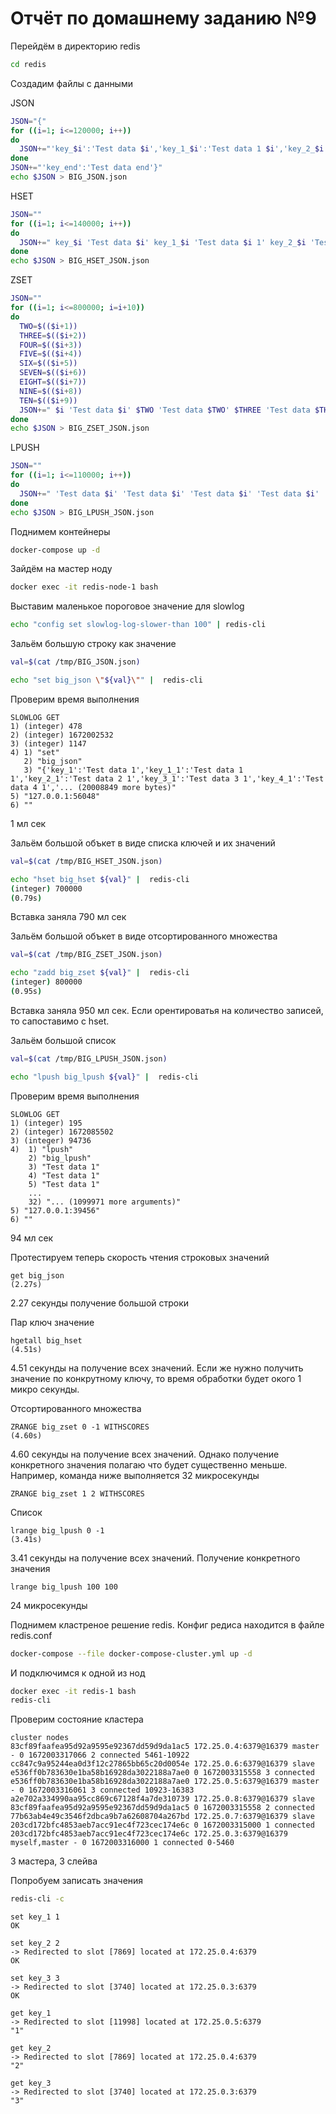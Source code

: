 # Отчёт по домашнему заданию №9

Перейдём в директорию redis
```bash
cd redis
```

Создадим файлы с данными

JSON
```bash
JSON="{"
for ((i=1; i<=120000; i++))
do
  JSON+="'key_$i':'Test data $i','key_1_$i':'Test data 1 $i','key_2_$i':'Test data 2 $i','key_3_$i':'Test data 3 $i','key_4_$i':'Test data 4 $i',"
done
JSON+="'key_end':'Test data end'}"
echo $JSON > BIG_JSON.json
```

HSET
```bash
JSON=""
for ((i=1; i<=140000; i++))
do
  JSON+=" key_$i 'Test data $i' key_1_$i 'Test data $i 1' key_2_$i 'Test data $i 2' key_3_$i 'Test data $i 3' key_4_$i 'Test data $i 4'"
done
echo $JSON > BIG_HSET_JSON.json
```

ZSET
```bash
JSON=""
for ((i=1; i<=800000; i=i+10))
do
  TWO=$(($i+1))
  THREE=$(($i+2))
  FOUR=$(($i+3))
  FIVE=$(($i+4))
  SIX=$(($i+5))
  SEVEN=$(($i+6))
  EIGHT=$(($i+7))
  NINE=$(($i+8))
  TEN=$(($i+9))
  JSON+=" $i 'Test data $i' $TWO 'Test data $TWO' $THREE 'Test data $THREE' $FOUR 'Test data $FOUR' $FIVE 'Test data $FIVE' $SIX 'Test data $SIX' $SEVEN 'Test data $SEVEN' $EIGHT 'Test data $EIGHT' $NINE 'Test data $NINE' $TEN 'Test data $TEN'"
done
echo $JSON > BIG_ZSET_JSON.json
```

LPUSH
```bash
JSON=""
for ((i=1; i<=110000; i++))
do
  JSON+=" 'Test data $i' 'Test data $i' 'Test data $i' 'Test data $i' 'Test data $i' 'Test data $i' 'Test data $i' 'Test data $i' 'Test data $i' 'Test data $i'"
done
echo $JSON > BIG_LPUSH_JSON.json
```

Поднимем контейнеры
```bash
docker-compose up -d
```

Зайдём на мастер ноду
```bash
docker exec -it redis-node-1 bash
```

Выставим маленькое пороговое значение для slowlog
```bash
echo "config set slowlog-log-slower-than 100" | redis-cli
```

Зальём большую строку как значение
```bash
val=$(cat /tmp/BIG_JSON.json)

echo "set big_json \"${val}\"" |  redis-cli
```

Проверим время выполнения
```redis
SLOWLOG GET
1) (integer) 478
2) (integer) 1672002532
3) (integer) 1147
4) 1) "set"
   2) "big_json"
   3) "{'key_1':'Test data 1','key_1_1':'Test data 1 1','key_2_1':'Test data 2 1','key_3_1':'Test data 3 1','key_4_1':'Test data 4 1','... (20008849 more bytes)"
5) "127.0.0.1:56048"
6) ""
```
1 мл сек

Зальём большой объкет в виде списка ключей и их значений
```bash
val=$(cat /tmp/BIG_HSET_JSON.json)

echo "hset big_hset ${val}" |  redis-cli
(integer) 700000
(0.79s)
```
Вставка заняла 790 мл сек

Зальём большой объкет в виде отсортированного множества
```bash
val=$(cat /tmp/BIG_ZSET_JSON.json)

echo "zadd big_zset ${val}" |  redis-cli
(integer) 800000
(0.95s)
```
Вставка заняла 950 мл сек. Если орентироватья на количество записей, то сапоставимо с hset.

Зальём большой список
```bash
val=$(cat /tmp/BIG_LPUSH_JSON.json)

echo "lpush big_lpush ${val}" |  redis-cli
```

Проверим время выполнения
```redis
SLOWLOG GET
1) (integer) 195
2) (integer) 1672085502
3) (integer) 94736
4)  1) "lpush"
    2) "big_lpush"
    3) "Test data 1"
    4) "Test data 1"
    5) "Test data 1"
    ...
    32) "... (1099971 more arguments)"
5) "127.0.0.1:39456"
6) ""
```
94 мл сек

Протестируем теперь скорость чтения строковых значений
```redis
get big_json
(2.27s)
```
2.27 секунды получение большой строки

Пар ключ значение
```redis
hgetall big_hset
(4.51s)
```
4.51 секунды на получение всех значений. Если же нужно получить значение по конкрутному ключу, то время обработки будет окого 1 микро секунды.

Отсортированного множества
```redis
ZRANGE big_zset 0 -1 WITHSCORES
(4.60s)
```
4.60 секунды на получение всех значений. Однако получение конкретного значения полагаю что будет существенно меньше.
Например, команда ниже выполняется 32 микросекунды
```redis
ZRANGE big_zset 1 2 WITHSCORES
```

Список
```redis
lrange big_lpush 0 -1
(3.41s)
```
3.41 секунды на получение всех значений.
Получение конкретного значения
```redis
lrange big_lpush 100 100
```
24 микросекунды


Поднимем кластреное решение redis. Конфиг редиса находится в файле redis.conf
```bash
docker-compose --file docker-compose-cluster.yml up -d
```

И подключимся к одной из нод
```bash
docker exec -it redis-1 bash
redis-cli
```

Проверим состояние кластера
```redis
cluster nodes
83cf89faafea95d92a9595e92367dd59d9da1ac5 172.25.0.4:6379@16379 master - 0 1672003317066 2 connected 5461-10922
cc847c9a95244ea0d3f12c27865bb65c20d0054e 172.25.0.6:6379@16379 slave e536ff0b783630e1ba58b16928da3022188a7ae0 0 1672003315558 3 connected
e536ff0b783630e1ba58b16928da3022188a7ae0 172.25.0.5:6379@16379 master - 0 1672003316061 3 connected 10923-16383
a2e702a334990aa95cc869c67128f4a7de310739 172.25.0.8:6379@16379 slave 83cf89faafea95d92a9595e92367dd59d9da1ac5 0 1672003315558 2 connected
77b63ab4e49c3546f2dbca9b7a62608704a267bd 172.25.0.7:6379@16379 slave 203cd172bfc4853aeb7acc91ec4f723cec174e6c 0 1672003315000 1 connected
203cd172bfc4853aeb7acc91ec4f723cec174e6c 172.25.0.3:6379@16379 myself,master - 0 1672003316000 1 connected 0-5460
```
3 мастера, 3 слейва

Попробуем записать значения
```bash
redis-cli -c
```

```redis
set key_1 1
OK
```

```redis
set key_2 2
-> Redirected to slot [7869] located at 172.25.0.4:6379
OK
```

```redis
set key_3 3
-> Redirected to slot [3740] located at 172.25.0.3:6379
OK
```

```redis
get key_1
-> Redirected to slot [11998] located at 172.25.0.5:6379
"1"
```

```redis
get key_2
-> Redirected to slot [7869] located at 172.25.0.4:6379
"2"
```

```redis
get key_3
-> Redirected to slot [3740] located at 172.25.0.3:6379
"3"
```